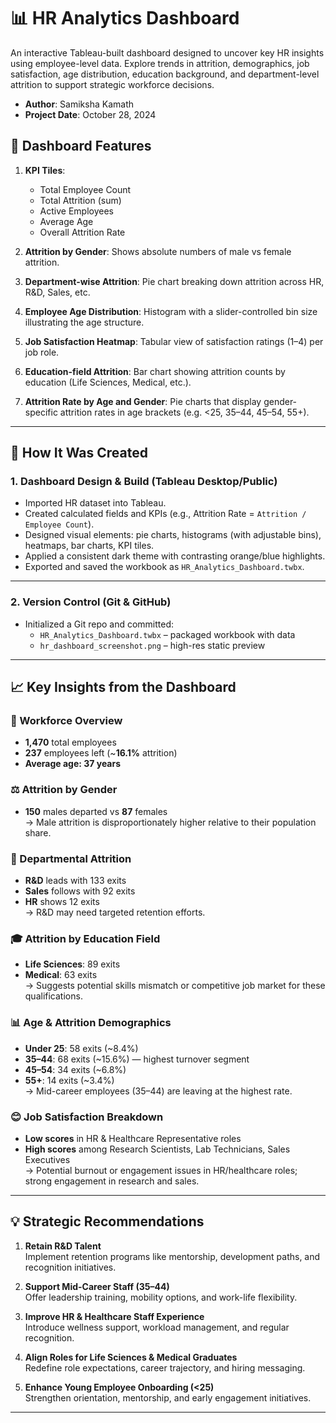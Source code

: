 # 📊 HR Analytics Dashboard

An interactive Tableau-built dashboard designed to uncover key HR insights using employee-level data. Explore trends in attrition, demographics, job satisfaction, age distribution, education background, and department-level attrition to support strategic workforce decisions.

- **Author**: Samiksha Kamath  
- **Project Date**: October 28, 2024


## 🧭 Dashboard Features

1. **KPI Tiles**:  
   - Total Employee Count  
   - Total Attrition (sum)  
   - Active Employees  
   - Average Age  
   - Overall Attrition Rate  

2. **Attrition by Gender**: Shows absolute numbers of male vs female attrition.

3. **Department-wise Attrition**: Pie chart breaking down attrition across HR, R&D, Sales, etc.

4. **Employee Age Distribution**: Histogram with a slider-controlled bin size illustrating the age structure.

5. **Job Satisfaction Heatmap**: Tabular view of satisfaction ratings (1–4) per job role.

6. **Education-field Attrition**: Bar chart showing attrition counts by education (Life Sciences, Medical, etc.).

7. **Attrition Rate by Age and Gender**: Pie charts that display gender-specific attrition rates in age brackets (e.g. <25, 35–44, 45–54, 55+).

---

## 🔧 How It Was Created

### 1. Dashboard Design & Build (Tableau Desktop/Public)
- Imported HR dataset into Tableau.
- Created calculated fields and KPIs (e.g., Attrition Rate = `Attrition / Employee Count`).
- Designed visual elements: pie charts, histograms (with adjustable bins), heatmaps, bar charts, KPI tiles.
- Applied a consistent dark theme with contrasting orange/blue highlights.
- Exported and saved the workbook as `HR_Analytics_Dashboard.twbx`.

---

### 2. Version Control (Git & GitHub)
- Initialized a Git repo and committed:
  - `HR_Analytics_Dashboard.twbx` – packaged workbook with data
  - `hr_dashboard_screenshot.png` – high-res static preview
 ---

## 📈 Key Insights from the Dashboard

### 👥 Workforce Overview
- **1,470** total employees  
- **237** employees left (~**16.1%** attrition)  
- **Average age: 37 years**

### ⚖️ Attrition by Gender
- **150** males departed vs **87** females  
  → Male attrition is disproportionately higher relative to their population share.

### 🏢 Departmental Attrition
- **R&D** leads with 133 exits  
- **Sales** follows with 92 exits  
- **HR** shows 12 exits  
  → R&D may need targeted retention efforts.

### 🎓 Attrition by Education Field
- **Life Sciences**: 89 exits  
- **Medical**: 63 exits  
  → Suggests potential skills mismatch or competitive job market for these qualifications.

### 📊 Age & Attrition Demographics
- **Under 25**: 58 exits (~8.4%)  
- **35–44**: 68 exits (~15.6%) — highest turnover segment  
- **45–54**: 34 exits (~6.8%)  
- **55+**: 14 exits (~3.4%)  
  → Mid-career employees (35–44) are leaving at the highest rate.

### 😊 Job Satisfaction Breakdown
- **Low scores** in HR & Healthcare Representative roles  
- **High scores** among Research Scientists, Lab Technicians, Sales Executives  
  → Potential burnout or engagement issues in HR/healthcare roles; strong engagement in research and sales.

---

## 💡 Strategic Recommendations

1. **Retain R&D Talent**  
   Implement retention programs like mentorship, development paths, and recognition initiatives.

2. **Support Mid-Career Staff (35–44)**  
   Offer leadership training, mobility options, and work-life flexibility.

3. **Improve HR & Healthcare Staff Experience**  
   Introduce wellness support, workload management, and regular recognition.

4. **Align Roles for Life Sciences & Medical Graduates**  
   Redefine role expectations, career trajectory, and hiring messaging.

5. **Enhance Young Employee Onboarding (<25)**  
   Strengthen orientation, mentorship, and early engagement initiatives.

---




